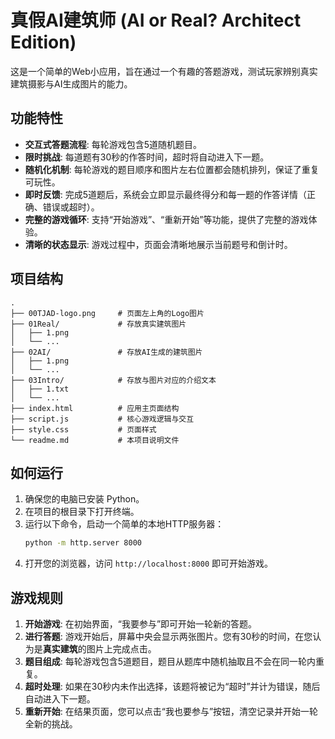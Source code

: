 # 真假AI建筑师 (AI or Real? Architect Edition)

这是一个简单的Web小应用，旨在通过一个有趣的答题游戏，测试玩家辨别真实建筑摄影与AI生成图片的能力。

## 功能特性

- **交互式答题流程**: 每轮游戏包含5道随机题目。
- **限时挑战**: 每道题有30秒的作答时间，超时将自动进入下一题。
- **随机化机制**: 每轮游戏的题目顺序和图片左右位置都会随机排列，保证了重复可玩性。
- **即时反馈**: 完成5道题后，系统会立即显示最终得分和每一题的作答详情（正确、错误或超时）。
- **完整的游戏循环**: 支持“开始游戏”、“重新开始”等功能，提供了完整的游戏体验。
- **清晰的状态显示**: 游戏过程中，页面会清晰地展示当前题号和倒计时。

## 项目结构

```
.
├── 00TJAD-logo.png     # 页面左上角的Logo图片
├── 01Real/             # 存放真实建筑图片
│   ├── 1.png
│   └── ...
├── 02AI/               # 存放AI生成的建筑图片
│   ├── 1.png
│   └── ...
├── 03Intro/            # 存放与图片对应的介绍文本
│   ├── 1.txt
│   └── ...
├── index.html          # 应用主页面结构
├── script.js           # 核心游戏逻辑与交互
├── style.css           # 页面样式
└── readme.md           # 本项目说明文件
```

## 如何运行

1.  确保您的电脑已安装 Python。
2.  在项目的根目录下打开终端。
3.  运行以下命令，启动一个简单的本地HTTP服务器：
    ```bash
    python -m http.server 8000
    ```
4.  打开您的浏览器，访问 `http://localhost:8000` 即可开始游戏。

## 游戏规则

1.  **开始游戏**: 在初始界面，“我要参与”即可开始一轮新的答题。
2.  **进行答题**: 游戏开始后，屏幕中央会显示两张图片。您有30秒的时间，在您认为是**真实建筑**的图片上完成点击。
3.  **题目组成**: 每轮游戏包含5道题目，题目从题库中随机抽取且不会在同一轮内重复。
4.  **超时处理**: 如果在30秒内未作出选择，该题将被记为“超时”并计为错误，随后自动进入下一题。
5.  **重新开始**: 在结果页面，您可以点击“我也要参与”按钮，清空记录并开始一轮全新的挑战。
